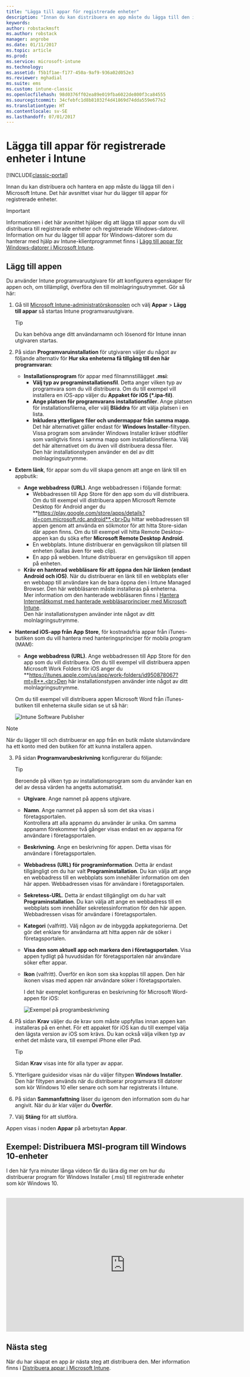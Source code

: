 ```yaml
---
title: "Lägga till appar för registrerade enheter"
description: "Innan du kan distribuera en app måste du lägga till den i Intune. Sedan är den tillgänglig i Intune-konsolen där du kan distribuera och hantera den."
keywords: 
author: robstackmsft
ms.author: robstack
manager: angrobe
ms.date: 01/11/2017
ms.topic: article
ms.prod: 
ms.service: microsoft-intune
ms.technology: 
ms.assetid: f5b1f1ae-f177-450a-9af9-936a02d052e3
ms.reviewer: mghadial
ms.suite: ems
ms.custom: intune-classic
ms.openlocfilehash: 98d0376ff02ea89e019fba6022de800f3ca84555
ms.sourcegitcommit: 34cfebfc1d8b81032f4d41869d74dda559e677e2
ms.translationtype: HT
ms.contentlocale: sv-SE
ms.lasthandoff: 07/01/2017
---
```

# <a name="add-apps-for-enrolled-devices-to-intune"></a>Lägga till appar för registrerade enheter i Intune

[!INCLUDE[classic-portal](../includes/classic-portal.md)]

Innan du kan distribuera och hantera en app måste du lägga till den i Microsoft Intune. Det här avsnittet visar hur du lägger till appar för registrerade enheter.


> [!IMPORTANT]
> Informationen i det här avsnittet hjälper dig att lägga till appar som du vill distribuera till registrerade enheter och registrerade Windows-datorer. Information om hur du lägger till appar för Windows-datorer som du hanterar med hjälp av Intune-klientprogrammet finns i [Lägg till appar för Windows-datorer i Microsoft Intune](add-apps-for-windows-pcs-in-microsoft-intune.md).

## <a name="add-the-app"></a>Lägg till appen
Du använder Intune programvaruutgivare för att konfigurera egenskaper för appen och, om tillämpligt, överföra den till molnlagringsutrymmet. Gör så här:

1.  Gå till [Microsoft Intune-administratörskonsolen](https://manage.microsoft.com) och välj **Appar** &gt; **Lägg till appar** så startas Intune programvaruutgivare.

    > [!TIP]
    > Du kan behöva ange ditt användarnamn och lösenord för Intune innan utgivaren startas.

2.  På sidan **Programvaruinstallation** för utgivaren väljer du något av följande alternativ för **Hur ska enheterna få tillgång till den här programvaran**:
    - **Installationsprogram** för appar med filnamnstillägget **.msi**:
        - **Välj typ av programinstallationsfil**. Detta anger vilken typ av programvara som du vill distribuera. Om du till exempel vill installera en iOS-app väljer du **Appaket för iOS (&#42;.ipa-fil)**.
        - **Ange platsen för programvarans installationsfiler**. Ange platsen för installationsfilerna, eller välj **Bläddra** för att välja platsen i en lista.
        - **Inkludera ytterligare filer och undermappar från samma mapp**. Det här alternativet gäller endast för **Windows Installer**-filtypen.<br>Vissa program som använder Windows Installer kräver stödfiler som vanligtvis finns i samma mapp som installationsfilerna. Välj det här alternativet om du även vill distribuera dessa filer.<br>Den här installationstypen använder en del av ditt molnlagringsutrymme.

  -   **Extern länk**, för appar som du vill skapa genom att ange en länk till en appbutik:

        - **Ange webbadress (URL)**. Ange webbadressen i följande format:
            - Webbadressen till App Store för den app som du vill distribuera. Om du till exempel vill distribuera appen Microsoft Remote Desktop för Android anger du **https://play.google.com/store/apps/details?id=com.microsoft.rdc.android**.<br>Du hittar webbadressen till appen genom att använda en sökmotor för att hitta Store-sidan där appen finns. Om du till exempel vill hitta Remote Desktop-appen kan du söka efter **Microsoft Remote Desktop Android**.
            - En webbplats. Intune distribuerar en genvägsikon till platsen till enheten (kallas även för web clip).
            - En app på webben. Intune distribuerar en genvägsikon till appen på enheten.
        - **Kräv en hanterad webbläsare för att öppna den här länken (endast Android och iOS)**. När du distribuerar en länk till en webbplats eller en webbapp till användare kan de bara öppna den i Intune Managed Browser. Den här webbläsaren måste installeras på enheterna.<br>Mer information om den hanterade webbläsaren finns i [Hantera Internetåtkomst med hanterade webbläsarprinciper med Microsoft Intune](manage-internet-access-using-managed-browser-policies.md).<br>Den här installationstypen använder inte något av ditt molnlagringsutrymme.

  -   **Hanterad iOS-app från App Store**, för kostnadsfria appar från iTunes-butiken som du vill hantera med hanteringsprinciper för mobila program (MAM):

        - **Ange webbadress (URL)**. Ange webbadressen till App Store för den app som du vill distribuera. Om du till exempel vill distribuera appen Microsoft Work Folders för iOS anger du **https://itunes.apple.com/us/app/work-folders/id950878067?mt=8**.<br>Den här installationstypen använder inte något av ditt molnlagringsutrymme.

        Om du till exempel vill distribuera appen Microsoft Word från iTunes-butiken till enheterna skulle sidan se ut så här:

        ![Intune Software Publisher](./media/publisher-for-mobile.png)

> [!NOTE]
> När du lägger till och distribuerar en app från en butik måste slutanvändare ha ett konto med den butiken för att kunna installera appen.

3.  På sidan **Programvarubeskrivning** konfigurerar du följande:

    > [!TIP]
    > Beroende på vilken typ av installationsprogram som du använder kan en del av dessa värden ha angetts automatiskt.

    - **Utgivare**. Ange namnet på appens utgivare.
    - **Namn**. Ange namnet på appen så som det ska visas i företagsportalen.<br>Kontrollera att alla appnamn du använder är unika. Om samma appnamn förekommer två gånger visas endast en av apparna för användare i företagsportalen.
    - **Beskrivning**. Ange en beskrivning för appen. Detta visas för användare i företagsportalen.
    - **Webbadress (URL) för programinformation**. Detta är endast tillgängligt om du har valt **Programinstallation**. Du kan välja att ange en webbadress till en webbplats som innehåller information om den här appen. Webbadressen visas för användare i företagsportalen.
    - **Sekretess-URL**. Detta är endast tillgängligt om du har valt **Programinstallation**. Du kan välja att ange en webbadress till en webbplats som innehåller sekretessinformation för den här appen. Webbadressen visas för användare i företagsportalen.
    - **Kategori** (valfritt). Välj någon av de inbyggda appkategorierna. Det gör det enklare för användarna att hitta appen när de söker i företagsportalen.
    - **Visa den som aktuell app och markera den i företagsportalen**. Visa appen tydligt på huvudsidan för företagsportalen när användare söker efter appar.
    - **Ikon** (valfritt). Överför en ikon som ska kopplas till appen. Den här ikonen visas med appen när användare söker i företagsportalen.

        I det här exemplet konfigureras en beskrivning för Microsoft Word-appen för iOS:

        ![Exempel på programbeskrivning](./media/ios-software-description.png)

4.  På sidan **Krav** väljer du de krav som måste uppfyllas innan appen kan installeras på en enhet. För ett appaket för iOS kan du till exempel välja den lägsta version av iOS som krävs. Du kan också välja vilken typ av enhet det måste vara, till exempel iPhone eller iPad.

    > [!TIP]
    > Sidan **Krav** visas inte för alla typer av appar.

5.  Ytterligare guidesidor visas när du väljer filtypen **Windows Installer**. Den här filtypen används när du distribuerar programvara till datorer som kör Windows 10 eller senare och som har registrerats i Intune.

6.  På sidan **Sammanfattning** läser du igenom den information som du har angivit. När du är klar väljer du **Överför**.

7.  Välj **Stäng** för att slutföra.

Appen visas i noden **Appar** på arbetsytan **Appar**.

## <a name="example---deploying-msi-applications-to-windows-10-devices"></a>Exempel: Distribuera MSI-program till Windows 10-enheter
I den här fyra minuter långa videon får du lära dig mer om hur du distribuerar program för Windows Installer (.msi) till registrerade enheter som kör Windows 10.<br><br>

<iframe src="https://channel9.msdn.com/Series/How-to-Control-the-Uncontrolled/6--How-to-Deploy-MSI-Applications-to-Windows-10-Using-Intune-and-Mobile-Device-Management-MDM/player" width="640" height="360" allowFullScreen frameBorder="0"></iframe>

## <a name="next-steps"></a>Nästa steg

När du har skapat en app är nästa steg att distribuera den. Mer information finns i [Distribuera appar i Microsoft Intune](deploy-apps.md).
